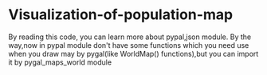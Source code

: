 # Visualization-of-population-map
By reading this code, you can learn more about pypal,json module.
By the way,now in pypal module don't have some functions which you need use when you draw may by pygal(like WorldMap() functions),but you can import it by pygal_maps_world module
